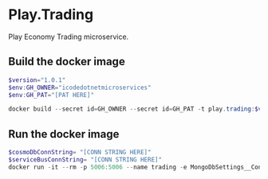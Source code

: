 # Play.Trading

Play Economy Trading microservice.

## Build the docker image

```powershell
$version="1.0.1"
$env:GH_OWNER="icodedotnetmicroservices"
$env:GH_PAT="[PAT HERE]"

docker build --secret id=GH_OWNER --secret id=GH_PAT -t play.trading:$version .
```

## Run the docker image

```powershell
$cosmoDbConnString= "[CONN STRING HERE]"
$serviceBusConnString= "[CONN STRING HERE]"
docker run -it --rm -p 5006:5006 --name trading -e MongoDbSettings__ConnectionString=$cosmoDbConnString -e ServiceBusSettings__ConnectionString=$serviceBusConnString -e ServiceSettings__MessageBroker="SERVICEBUS" play.trading:$version
```
